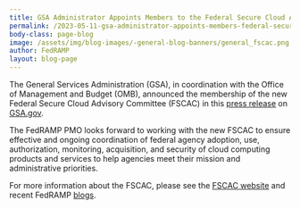 ```yaml
---
title: GSA Administrator Appoints Members to the Federal Secure Cloud Advisory Committee
permalink: /2023-05-11-gsa-administrator-appoints-members-federal-secure-cloud-advisory-committee/
body-class: page-blog
image: /assets/img/blog-images/-general-blog-banners/general_fscac.png
author: FedRAMP
layout: blog-page
---
```

The General Services Administration (GSA), in coordination with the Office of Management and Budget (OMB), announced the membership of the new Federal Secure Cloud Advisory Committee (FSCAC) in this <a href="https://" target="_blank" rel="noopener noreferrer">press release</a> on <a href="https://www.gsa.gov/" target="_blank" rel="noopener noreferrer">GSA.gov</a>.

The FedRAMP PMO looks forward to working with the new FSCAC to ensure effective and ongoing coordination of federal agency adoption, use, authorization, monitoring, acquisition, and security of cloud computing products and services to help agencies meet their mission and administrative priorities.

For more information about the FSCAC, please see the <a href="https://www.gsa.gov/technology/government-it-initiatives/federal-secure-cloud-advisory-committee" target="_blank" rel="noopener noreferrer">FSCAC website</a> and recent FedRAMP <a href="https://www.fedramp.gov/blog/" target="_blank" rel="noopener noreferrer">blogs</a>.
